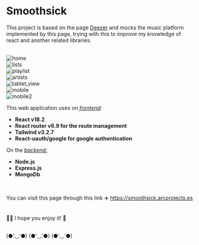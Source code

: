 # Smoothsick

This project is based on the page <a href="https://deezer.com">Deezer</a> and mocks the music platform implemented by this page, trying with this to improve my knowledge of react and another related libraries.\
<br />

![home](./src/assets/imgs/home.smooth.jpeg)
<br />
![lists](./src/assets/imgs/lists.smooth.jpeg)
<br />
![playlist](./src/assets/imgs/playlist.smooth.jpg)
<br />
![artists](./src/assets/imgs/artists.smooth.jpg)
<br />
![tablet_view](./src/assets/imgs/tablet_view.smooth.jpg)
<br />
![mobile](./src/assets/imgs/mobile.smooth.jpg)
<br />
![mobile2](./src/assets/imgs/mobile.smooth2.jpg)
<br />

This web application uses on <u><i>frontend</i></u>:

<b><ul>

  <li>React v18.2</li>
  <li>React router v6.9 for the route management</li>
  <li>Tailwind v3.2.7</li>
  <li>React-uauth/google for google authentication</li>
</ul></b>

On the <u><i>backend:</i></u>

<b><ul>

  <li>Node.js</li>
  <li>Express.js</li>
  <li>MongoDb</li>
</ul></b>
<br />

You can visit this page through this link ✈️ <a>https://smoothsick.arcprojects.es</a>\
<br />

👩‍🚀 I hope you enjoy it! 🚀


<br />
(●'◡'●) (●'◡'●) (●'◡'●)
